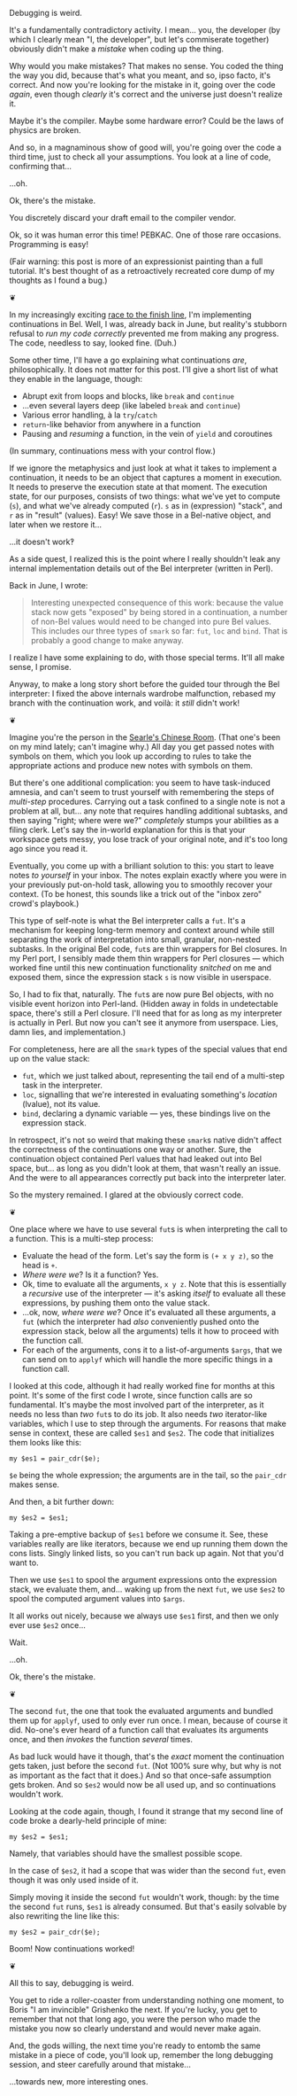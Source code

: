 Debugging is weird.

It's a fundamentally contradictory activity.
I mean... you, the developer (by which I clearly mean "I, the developer", but let's commiserate together) obviously didn't make a _mistake_ when coding up the thing.

Why would you make mistakes?
That makes no sense.
You coded the thing the way you did, because that's what you meant, and so, ipso facto, it's correct.
And now you're looking for the mistake in it, going over the code _again_, even though _clearly_ it's correct and the universe just doesn't realize it.

Maybe it's the compiler.
Maybe some hardware error?
Could be the laws of physics are broken.

And so, in a magnaminous show of good will, you're going over the code a third time, just to check all your assumptions.
You look at a line of code, confirming that...

...oh.

Ok, there's the mistake.

You discretely discard your draft email to the compiler vendor.

Ok, so it was human error this time!
PEBKAC.
One of those rare occasions.
Programming is easy!

(Fair warning: this post is more of an expressionist painting than a full tutorial.
It's best thought of as a retroactively recreated core dump of my thoughts as I found a bug.)

<p class="separator">❦</p>

In my increasingly exciting [race to the finish line](https://github.com/masak/bel#state-of-completion), I'm implementing continuations in Bel.
Well, I was, already back in June, but reality's stubborn refusal to _run my code correctly_ prevented me from making any progress.
The code, needless to say, looked fine.
(Duh.)

Some other time, I'll have a go explaining what continuations _are_, philosophically.
It does not matter for this post.
I'll give a short list of what they enable in the language, though:

* Abrupt exit from loops and blocks, like `break` and `continue`
* ...even several layers deep (like labeled `break` and `continue`)
* Various error handling, à la `try`/`catch`
* `return`-like behavior from anywhere in a function
* Pausing and _resuming_ a function, in the vein of `yield` and coroutines

(In summary, continuations mess with your control flow.)

If we ignore the metaphysics and just look at what it takes to implement a continuation, it needs to be an object that captures a moment in execution.
It needs to preserve the execution state at that moment.
The execution state, for our purposes, consists of two things:
what we've yet to compute (`s`), and what we've already computed (`r`).
`s` as in (expression) "stack", and `r` as in "result" (values).
Easy!
We save those in a Bel-native object, and later when we restore it...

...it doesn't work‽

As a side quest, I realized this is the point where I really shouldn't leak any internal implementation details out of the Bel interpreter (written in Perl).

Back in June, I wrote:

> Interesting unexpected consequence of this work:
> because the value stack now gets "exposed" by being stored in a continuation,
> a number of non-Bel values would need to be changed into pure Bel values.
> This includes our three types of `smark` so far: `fut`, `loc` and `bind`.
> That is probably a good change to make anyway.

I realize I have some explaining to do, with those special terms.
It'll all make sense, I promise.

Anyway, to make a long story short before the guided tour through the Bel interpreter:
I fixed the above internals wardrobe malfunction, rebased my branch with the continuation work, and voilà:
it _still_ didn't work!

<p class="separator">❦</p>

Imagine you're the person in the [Searle's Chinese Room](https://www.plato-philosophy.org/teachertoolkit/searles-chinese-room-computers-think/).
(That one's been on my mind lately; can't imagine why.)
All day you get passed notes with symbols on them, which you look up according to rules to take the appropriate actions and produce new notes with symbols on them.

But there's one additional complication: you seem to have task-induced amnesia, and can't seem to trust yourself with remembering the steps of _multi-step_ procedures.
Carrying out a task confined to a single note is not a problem at all, but...
any note that requires handling additional subtasks, and then saying "right; where were we?" _completely_ stumps your abilities as a filing clerk.
Let's say the in-world explanation for this is that your workspace gets messy, you lose track of your original note, and it's too long ago since you read it.

Eventually, you come up with a brilliant solution to this:
you start to leave notes _to yourself_ in your inbox.
The notes explain exactly where you were in your previously put-on-hold task, allowing you to smoothly recover your context.
(To be honest, this sounds like a trick out of the "inbox zero" crowd's playbook.)

This type of self-note is what the Bel interpreter calls a `fut`.
It's a mechanism for keeping long-term memory and context around while still separating the work of interpretation into small, granular, non-nested subtasks.
In the original Bel code, `fut`s are thin wrappers for Bel closures.
In my Perl port, I sensibly made them thin wrappers for Perl closures &mdash;
which worked fine until this new continuation functionality _snitched_ on me and exposed them, since the expression stack `s` is now visible in userspace.

So, I had to fix that, naturally.
The `fut`s are now pure Bel objects, with no visible event horizon into Perl-land.
(Hidden away in folds in undetectable space, there's still a Perl closure. I'll need that for as long as my interpreter is actually in Perl. But now you can't see it anymore from userspace. Lies, damn lies, and implementation.)

For completeness, here are all the `smark` types of the special values that end up on the value stack:

* `fut`, which we just talked about, representing the tail end of a multi-step task in the interpreter.
* `loc`, signalling that we're interested in evaluating something's _location_ (lvalue), not its value.
* `bind`, declaring a dynamic variable &mdash; yes, these bindings live on the expression stack.

In retrospect, it's not so weird that making these `smark`s native didn't affect the correctness of the continuations one way or another.
Sure, the continuation object contained Perl values that had leaked out into Bel space, but... as long as you didn't look at them, that wasn't really an issue.
And the were to all appearances correctly put back into the interpreter later.

So the mystery remained.
I glared at the obviously correct code.

<p class="separator">❦</p>

One place where we have to use several `fut`s is when interpreting the call to a function.
This is a multi-step process:

* Evaluate the head of the form. Let's say the form is `(+ x y z)`, so the head is `+`.
* _Where were we_? Is it a function? Yes.
* Ok, time to evaluate all the arguments, `x y z`. Note that this is essentially a _recursive_ use of the interpreter &mdash; it's asking _itself_ to evaluate all these expressions, by pushing them onto the value stack.
* ...ok, now, _where were we_? Once it's evaluated all these arguments, a `fut` (which the interpreter had _also_ conveniently pushed onto the expression stack, below all the arguments) tells it how to proceed with the function call.
* For each of the arguments, cons it to a list-of-arguments `$args`, that we can send on to `applyf` which will handle the more specific things in a function call.

I looked at this code, although it had really worked fine for months at this point.
It's some of the first code I wrote, since function calls are so fundamental.
It's maybe the most involved part of the interpreter, as it needs no less than _two_ `fut`s to do its job.
It also needs _two_ iterator-like variables, which I use to step through the arguments.
For reasons that make sense in context, these are called `$es1` and `$es2`.
The code that initializes them looks like this:

<pre><code>my $es1 = pair_cdr($e);</code></pre>

`$e` being the whole expression; the arguments are in the tail, so the `pair_cdr` makes sense.

And then, a bit further down:

<pre><code>my $es2 = $es1;</code></pre>

Taking a pre-emptive backup of `$es1` before we consume it.
See, these variables really are like iterators, because we end up running them down the cons lists.
Singly linked lists, so you can't run back up again.
Not that you'd want to.

Then we use `$es1` to spool the argument expressions onto the expression stack, we evaluate them, and...
waking up from the next `fut`, we use `$es2` to spool the computed argument values into `$args`.

It all works out nicely, because we always use `$es1` first, and then we only ever use `$es2` once...

Wait.

...oh.

Ok, there's the mistake.

<p class="separator">❦</p>

The second `fut`, the one that took the evaluated arguments and bundled them up for `applyf`, used to only ever run once.
I mean, because of course it did.
No-one's ever heard of a function call that evaluates its arguments once, and then _invokes_ the function _several_ times.

As bad luck would have it though, that's the _exact_ moment the continuation gets taken, just before the second `fut`.
(Not 100% sure why, but why is not as important as the fact that it does.)
And so that once-safe assumption gets broken.
And so `$es2` would now be all used up, and so continuations wouldn't work.

Looking at the code again, though, I found it strange that my second line of code broke a dearly-held principle of mine:

<pre><code>my $es2 = $es1;</code></pre>

Namely, that variables should have the smallest possible scope.

In the case of `$es2`, it had a scope that was wider than the second `fut`, even though it was only used inside of it.

Simply moving it inside the second `fut` wouldn't work, though:
by the time the second `fut` runs, `$es1` is already consumed.
But that's easily solvable by also rewriting the line like this:

<pre><code>my $es2 = pair_cdr($e);</code></pre>

Boom!
Now continuations worked!

<p class="separator">❦</p>

All this to say, debugging is weird.

You get to ride a roller-coaster from understanding nothing one moment, to Boris "I am invincible" Grishenko the next.
If you're lucky, you get to remember that not that long ago, you were the person who made the mistake you now so clearly understand and would never make again.

And, the gods willing, the next time you're ready to entomb the same mistake in a piece of code, you'll look up, remember the long debugging session, and steer carefully around that mistake...

...towards new, more interesting ones.
